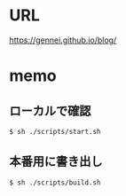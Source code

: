 # URL
https://gennei.github.io/blog/

# memo

## ローカルで確認
```sh
$ sh ./scripts/start.sh
```

## 本番用に書き出し
```sh
$ sh ./scripts/build.sh
```
